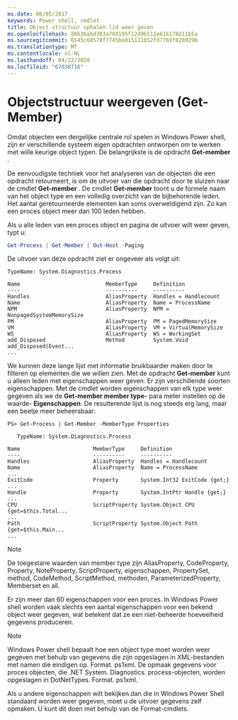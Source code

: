 ```yaml
---
ms.date: 06/05/2017
keywords: Power shell, cmdlet
title: Object structuur ophalen lid weer geven
ms.openlocfilehash: 80b36abd303a708195f12d96511e616178d11b5a
ms.sourcegitcommit: 6545c60578f7745be015111052fd7769f8289296
ms.translationtype: MT
ms.contentlocale: nl-NL
ms.lasthandoff: 04/22/2020
ms.locfileid: "67030716"
---
```

# <a name="viewing-object-structure-get-member"></a>Objectstructuur weergeven (Get-Member)

Omdat objecten een dergelijke centrale rol spelen in Windows Power shell, zijn er verschillende systeem eigen opdrachten ontworpen om te werken met wille keurige object typen. De belangrijkste is de opdracht **Get-member** .

De eenvoudigste techniek voor het analyseren van de objecten die een opdracht retourneert, is om de uitvoer van die opdracht door te sluizen naar de cmdlet **Get-member** . De cmdlet **Get-member** toont u de formele naam van het object type en een volledig overzicht van de bijbehorende leden. Het aantal geretourneerde elementen kan soms overweldigend zijn. Zo kan een proces object meer dan 100 leden hebben.

Als u alle leden van een proces object en pagina de uitvoer wilt weer geven, typt u:

```powershell
Get-Process | Get-Member | Out-Host -Paging
```

De uitvoer van deze opdracht ziet er ongeveer als volgt uit:

```output
TypeName: System.Diagnostics.Process

Name                           MemberType     Definition
----                           ----------     ----------
Handles                        AliasProperty  Handles = Handlecount
Name                           AliasProperty  Name = ProcessName
NPM                            AliasProperty  NPM = NonpagedSystemMemorySize
PM                             AliasProperty  PM = PagedMemorySize
VM                             AliasProperty  VM = VirtualMemorySize
WS                             AliasProperty  WS = WorkingSet
add_Disposed                   Method         System.Void add_Disposed(Event...
...
```

We kunnen deze lange lijst met informatie bruikbaarder maken door te filteren op elementen die we willen zien. Met de opdracht **Get-member** kunt u alleen leden met eigenschappen weer geven. Er zijn verschillende soorten eigenschappen. Met de cmdlet worden eigenschappen van elk type weer gegeven als we de **Get-member member type-** para meter instellen op de waarde- **Eigenschappen**. De resulterende lijst is nog steeds erg lang, maar een beetje meer beheersbaar:

```
PS> Get-Process | Get-Member -MemberType Properties

   TypeName: System.Diagnostics.Process

Name                       MemberType     Definition
----                       ----------     ----------
Handles                    AliasProperty  Handles = Handlecount
Name                       AliasProperty  Name = ProcessName
...
ExitCode                   Property       System.Int32 ExitCode {get;}
...
Handle                     Property       System.IntPtr Handle {get;}
...
CPU                        ScriptProperty System.Object CPU {get=$this.Total...
...
Path                       ScriptProperty System.Object Path {get=$this.Main...
...
```

> [!NOTE]
> De toegestane waarden van member type zijn AliasProperty, CodeProperty, Property, NoteProperty, ScriptProperty, eigenschappen, PropertySet, method, CodeMethod, ScriptMethod, methoden, ParameterizedProperty, Memberset en all.

Er zijn meer dan 60 eigenschappen voor een proces. In Windows Power shell worden vaak slechts een aantal eigenschappen voor een bekend object weer gegeven, wat betekent dat ze een niet-beheerde hoeveelheid gegevens produceren.

> [!NOTE]
> Windows Power shell bepaalt hoe een object type moet worden weer gegeven met behulp van gegevens die zijn opgeslagen in XML-bestanden met namen die eindigen op. Format. ps1xml. De opmaak gegevens voor proces objecten, die .NET System. Diagnostics. process-objecten, worden opgeslagen in DotNetTypes. Format. ps1xml.

Als u andere eigenschappen wilt bekijken dan die in Windows Power Shell standaard worden weer gegeven, moet u de uitvoer gegevens zelf opmaken. U kunt dit doen met behulp van de Format-cmdlets.
